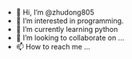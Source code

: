 - 👋 Hi, I’m @zhudong805
- 👀 I’m interested in programming.
- 🌱 I’m currently learning python
- 💞️ I’m looking to collaborate on ...
- 📫 How to reach me ...

<!---
zhudong805/zhudong805 is a ✨ special ✨ repository because its `README.md` (this file) appears on your GitHub profile.
You can click the Preview link to take a look at your changes.
--->
